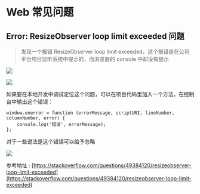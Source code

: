 # Web 常见问题

## Error: ResizeObserver loop limit exceeded 问题

> 发现一个报错 ResizeObserver loop limit exceeded，这个报错是在公司平台项目监听系统中提示的，而浏览器的 console 中却没有提示

![](https://file.wulicode.com/note/2021/10-22/11-57-04280.png)

![](https://file.wulicode.com/note/2021/10-22/11-57-30934.png)

如果要在本地开发中调试定位这个问题，可以在项目代码里加入一个方法，在控制台中输出这个错误：

```
window.onerror = function (errorMessage, scriptURI, lineNumber, columnNumber, error) {
    console.log('错误', errorMessage);
};
```

对于一些说法是这个错误可以给予忽略

![](https://file.wulicode.com/note/2021/10-22/11-57-49526.png)

参考地址 : [https://stackoverflow.com/questions/49384120/resizeobserver-loop-limit-exceeded](https://stackoverflow.com/questions/49384120/resizeobserver-loop-limit-exceeded)
